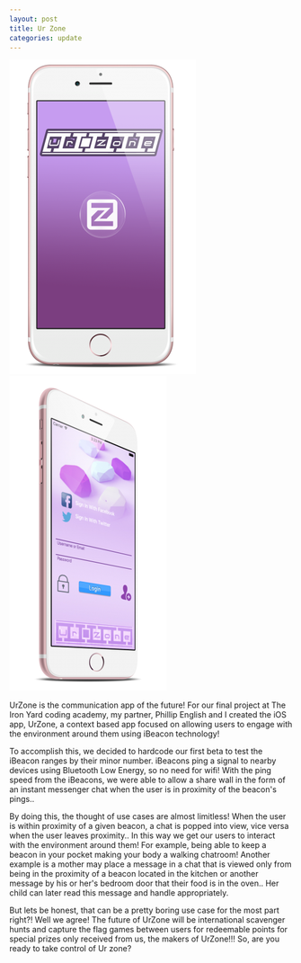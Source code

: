 ```yaml
---
layout: post
title: Ur Zone
categories: update
---
```

<img src="/images/UrZoneImages/iphonefront.png">
<img src="/images/UrZoneImages/iphoneside.png">

 UrZone is the communication app of the future! For our final project at The Iron Yard coding academy, my partner, Phillip English and I created the iOS app, UrZone, a context based app focused on allowing users to engage with the environment around them using iBeacon technology!

To accomplish this, we decided to hardcode our first beta to test the iBeacon ranges by their minor number. iBeacons ping a signal to nearby devices using Bluetooth Low Energy, so no need for wifi! With the ping speed from the iBeacons, we were able to allow a share wall in the form of an instant messenger chat when the user is in proximity of the beacon's pings..

By doing this, the thought of use cases are almost limitless! When the user is within proximity of a given beacon, a chat is popped into view, vice versa when the user leaves proximity.. In this way we get our users to interact with the environment around them! For example, being able to keep a beacon in your pocket making your body a walking chatroom! Another example is a mother may place a message in a chat that is viewed only from being in the proximity of a beacon located in the kitchen or another message by his or her's bedroom door that their food is in the oven.. Her child can later read this message and handle appropriately.

But lets be honest, that can be a pretty boring use case for the most part right?! Well we agree! The future of UrZone will be international scavenger hunts and capture the flag games between users for redeemable points for special prizes only received from us, the makers of UrZone!!! So, are you ready to take control of Ur zone?
